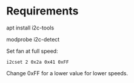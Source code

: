 # Requirements

apt install i2c-tools

modprobe i2c-detect

Set fan at full speed:
```
i2cset 2 0x2a 0x41 0xFF
```
Change 0xFF for a lower value for lower speeds.

